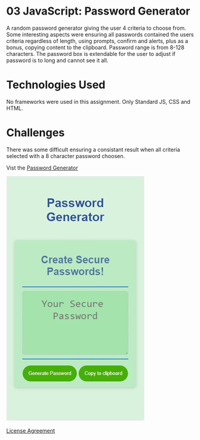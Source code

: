 # 03 JavaScript: Password Generator

A random password generator giving the user 4 criteria to choose from. Some interesting aspects were ensuring all passwords contained the users criteria regardless of length, using prompts, confirm and alerts, plus as a bonus, copying content to the clipboard. Password range is from 8-128 characters. The password box is extendable for the user to adjust if password is to long and cannot see it all. 

# Technologies Used 

No frameworks were used in this assignment. Only Standard JS, CSS and HTML. 

# Challenges

There was some difficult ensuring a consistant result when all criteria selected with a 8 character password choosen. 

Vist the [Password Generator](https://operationbrass.github.io/homework-assignment-3/ "Password Generator")

![Final_Product](/Assets/images/finalscreen/passwordGen.JPG)

[License Agreement](https://github.com/operationBrass/homework-assignment-3/blob/main/LICENSE "MIT License")


